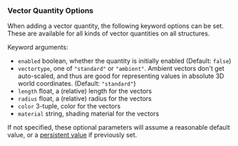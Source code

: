 ### Vector Quantity Options

When adding a vector quantity, the following keyword options can be set. These are available for all kinds of vector quantities on all structures.

Keyword arguments:

  - `enabled` boolean, whether the quantity is initially enabled (Default: `false`)
  - `vectortype`, one of `"standard"` or `"ambient"`. Ambient vectors don't get auto-scaled, and thus are good for representing values in absolute 3D world coordinates. (Default: `"standard"`)
  - `length` float, a (relative) length for the vectors
  - `radius` float, a (relative) radius for the vectors
  - `color` 3-tuple, color for the vectors
  - `material` string, shading material for the vectors

If not specified, these optional parameters will assume a reasonable default value, or a [persistent value](../../../basics/parameters/#persistent-values) if previously set.
